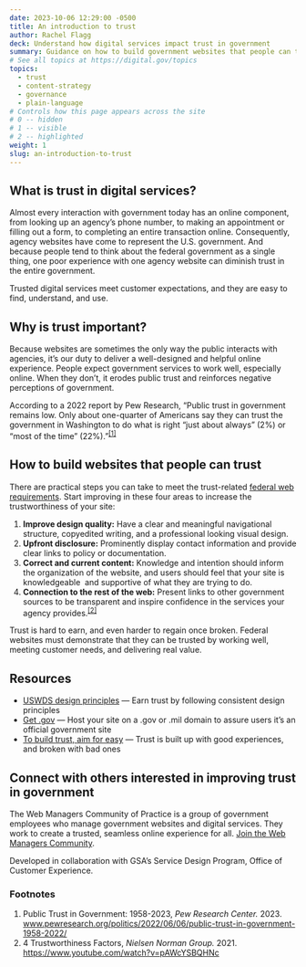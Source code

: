 ```yaml
---
date: 2023-10-06 12:29:00 -0500
title: An introduction to trust
author: Rachel Flagg
deck: Understand how digital services impact trust in government
summary: Guidance on how to build government websites that people can trust.
# See all topics at https://digital.gov/topics
topics:
  - trust
  - content-strategy
  - governance
  - plain-language
# Controls how this page appears across the site
# 0 -- hidden
# 1 -- visible
# 2 -- highlighted
weight: 1
slug: an-introduction-to-trust
---
```

## What is trust in digital services?

Almost every interaction with government today has an online component, from looking up an agency’s phone number, to making an appointment or filling out a form, to completing an entire transaction online. Consequently, agency websites have come to represent the U.S. government. And because people tend to think about the federal government as a single thing, one poor experience with one agency website can diminish trust in the entire government.

Trusted digital services meet customer expectations, and they are easy to find, understand, and use.

## Why is trust important?

Because websites are sometimes the only way the public interacts with agencies, it’s our duty to deliver a well-designed and helpful online experience. People expect government services to work well, especially online. When they don’t, it erodes public trust and reinforces negative perceptions of government.

According to a 2022 report by Pew Research, “Public trust in government remains low. Only about one-quarter of Americans say they can trust the government in Washington to do what is right “just about always” (2%) or “most of the time” (22%).”<sup><a aria-describedby="footnote-label" href="#fn1" id="footnotes-ref1">[1]</a></sup>

## How to build websites that people can trust

There are practical steps you can take to meet the trust-related [federal web requirements](/resources/checklist-of-requirements-for-federal-digital-services/). Start improving in these four areas to increase the trustworthiness of your site:

1. **Improve design quality:** Have a clear and meaningful navigational structure, copyedited writing, and a professional looking visual design.
2. **Upfront disclosure:** Prominently display contact information and provide clear links to policy or documentation.
3. **Correct and current content:** Knowledge and intention should inform the organization of the website, and users should feel that your site is knowledgeable  and supportive of what they are trying to do.
4. **Connection to the rest of the web:** Present links to other government sources to be transparent and inspire confidence in the services your agency provides.<sup><a aria-describedby="footnote-label" href="#fn1" id="footnotes-ref1">[2]</a></sup>

Trust is hard to earn, and even harder to regain once broken. Federal websites must demonstrate that they can be trusted by working well, meeting customer needs, and delivering real value. 

## Resources

* [USWDS design principles](https://designsystem.digital.gov/design-principles/#earn-trust) — Earn trust by following consistent design principles
* [Get .gov](https://get.gov/) — Host your site on a .gov or .mil domain to assure users it’s an official government site
* [To build trust, aim for easy](https://digital.gov/2022/12/13/to-build-trust-aim-for-easy/) — Trust is built up with good experiences, and broken with bad ones

## Connect with others interested in improving trust in government

The Web Managers Community of Practice is a group of government employees who manage government websites and digital services. They work to create a trusted, seamless online experience for all. [Join the Web Managers Community](/communities/web-content-managers/).

Developed in collaboration with GSA’s Service Design Program, Office of Customer Experience.

<footer>
<h3 id="footnote-label">Footnotes</h3>
<ol>
<li id="fn1">Public Trust in Government: 1958-2023, <em>Pew Research Center.</em> 2023. <a href="https://www.pewresearch.org/politics/2022/06/06/public-trust-in-government-1958-2022/">www.pewresearch.org/politics/2022/06/06/public-trust-in-government-1958-2022/</a></li>
<li id="fn2">4 Trustworthiness Factors, <em>Nielsen Norman Group.</em> 2021. <a href="https://www.youtube.com/watch?v=pAWcYSBQHNc">https://www.youtube.com/watch?v=pAWcYSBQHNc</a></li>  
</ol>
</footer>

